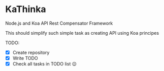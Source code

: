 KaThinka
========

Node.js and Koa API Rest Compensator Framework

This should simplify such simple task as creating API using Koa principes

TODO:

- [x] Create repository
- [x] Write TODO
- [x] Check all tasks in TODO list :wink:
